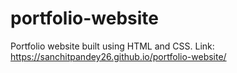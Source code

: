 # portfolio-website
Portfolio website built using HTML and CSS.
Link: https://sanchitpandey26.github.io/portfolio-website/
